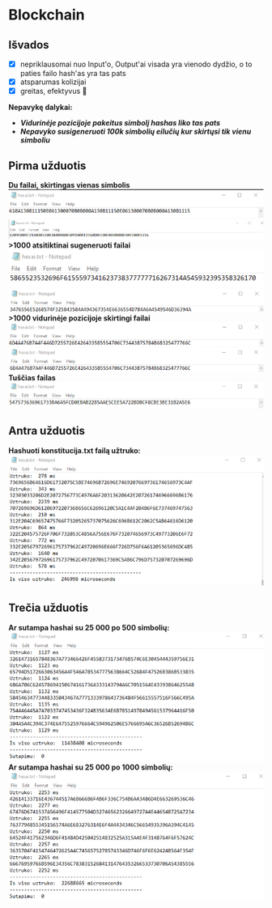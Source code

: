 # Blockchain
## **Išvados**
- [x] nepriklausomai nuo Input'o, Output'ai visada yra vienodo dydžio, o to paties failo hash'as yra tas pats
- [x] atsparumas kolizijai
- [x] greitas, efektyvus :tada:

**Nepavykę dalykai:**
- ***Vidurinėje pozicijoje pakeitus simbolį hashas liko tas pats***
- ***Nepavyko susigeneruoti 100k simbolių eilučių kur skirtųsi tik vienu simboliu***
## **Pirma užduotis**
**Du failai, skirtingas vienas simbolis**\
![This is an image](/assets/vienas.png)\
![This is an image](/assets/vienas2.png)\
**>1000 atsitiktinai sugeneruoti failai**\
![This is an image](/assets/simboliai1.png)\
![This is an image](/assets/simboliai2.png)\
**>1000 vidurinėje pozicijoje skirtingi failai**\
![This is an image](/assets/skiriasi1.png)\
![This is an image](/assets/skiriasi2.png)\
**Tuščias failas**\
![This is an image](/assets/tusciasfailas.png)

## **Antra užduotis**
**Hashuoti konstitucija.txt failą užtruko:**\
![This is an image](/assets/konsti.png)

## **Trečia užduotis**
**Ar sutampa hashai su 25 000 po 500 simbolių:**\
![This is an image](/assets/sutapimai500.png)\
**Ar sutampa hashai su 25 000 po 1000 simbolių:**\
![This is an image](/assets/sutapimai1000.png)
